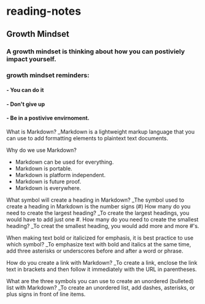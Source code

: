 # reading-notes
## Growth Mindset
### A growth mindset is thinking about how you can postiviely impact yourself.
### growth mindset reminders:
#### - You can do it
#### - Don't give up 
#### - Be in a postivive envirnoment.


What is Markdown?
 _Markdown is a lightweight markup language that you can use to add formatting elements to plaintext text documents. 

Why do we use Markdown?
 - Markdown can be used for everything. 
 - Markdown is portable. 
 - Markdown is platform independent. 
 - Markdown is future proof.
 - Markdown is everywhere.
  
What symbol will create a heading in Markdown?
 _The symbol used to create  a heading in Markdown is the number signs (#)
   How many do you need to create the largest heading?
    _To create the largest headings, you would have to add just one #.
   How many do you need to create the smallest heading?
    _To creat the smallest heading, you would add more and more #'s.
  
When making text bold or italicized for emphasis, it is best practice to use which symbol?
 _To emphasize text with bold and italics at the same time, add three asterisks or underscores before and after a word or phrase. 
 
How do you create a link with Markdown?
 _To create a link, enclose the link text in brackets and then follow it immediately with the URL in parentheses.

What are the three symbols you can use to create an unordered (bulleted) list with Markdown?
 _To create an unordered list, add dashes, asterisks, or plus signs in front of line items.
